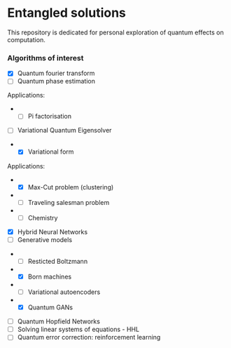 # Entangled solutions

This repository is dedicated for personal exploration of quantum effects on computation.

### Algorithms of interest
- [X] Quantum fourier transform
- [ ] Quantum phase estimation

Applications:
- - [ ] Pi factorisation
- [ ] Variational Quantum Eigensolver
- - [X] Variational form

Applications:
- - [X] Max-Cut problem (clustering)
- - [ ] Traveling salesman problem
- - [ ] Chemistry

- [X] Hybrid Neural Networks
- [ ] Generative models 
- - [ ] Resticted Boltzmann
- - [X] Born machines
- - [ ] Variational autoencoders
- - [X] Quantum GANs
- [ ] Quantum Hopfield Networks
- [ ] Solving linear systems of equations - HHL
- [ ] Quantum error correction: reinforcement learning
